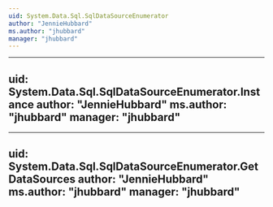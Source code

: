 ```yaml
---
uid: System.Data.Sql.SqlDataSourceEnumerator
author: "JennieHubbard"
ms.author: "jhubbard"
manager: "jhubbard"
---
```


---
uid: System.Data.Sql.SqlDataSourceEnumerator.Instance
author: "JennieHubbard"
ms.author: "jhubbard"
manager: "jhubbard"
---

---
uid: System.Data.Sql.SqlDataSourceEnumerator.GetDataSources
author: "JennieHubbard"
ms.author: "jhubbard"
manager: "jhubbard"
---
